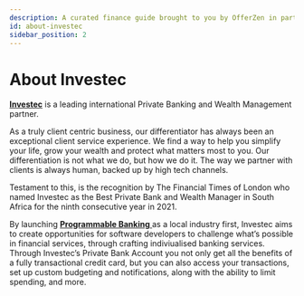 ```yaml
---
description: A curated finance guide brought to you by OfferZen in partnership with Investec.
id: about-investec
sidebar_position: 2
---
```


# About Investec

[**Investec**](https://www.investec.com/en\_za.html) is a leading international Private Banking and Wealth Management partner.

As a truly client centric business, our differentiator has always been an exceptional client service experience. We find a way to help you simplify your life, grow your wealth and protect what matters most to you. Our differentiation is not what we do, but how we do it. The way we partner with clients is always human, backed up by high tech channels. 

Testament to this, is the recognition by The Financial Times of London who named Investec as the Best Private Bank and Wealth Manager in South Africa for the ninth consecutive year in 2021.

By launching [**Programmable Banking** ](https://www.investec.com/en\_za/banking/programmable-banking.html) as a local industry first, Investec aims to create opportunities for software developers to challenge what’s possible in financial services, through crafting indiviualised banking services. Through Investec’s Private Bank Account you not only get all the benefits of a fully transactional credit card, but you can also access your transactions, set up custom budgeting and notifications, along with the ability to limit spending, and more.